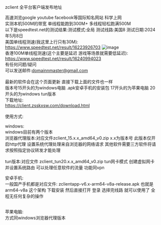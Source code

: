 zclient 全平台客户端发布地址 <br>

高速浏览google youtube facebook等国际知名网站 科学上网 <br>
实测本机500M的带宽 单线程能跑到300M+  多线程轻松跑满500M <br>
以下是speedtest.net的测试结果:测试模式:全局 测试线路:美国8 测试日期:2024年5月8日 <br>
美国单线程测速(我这里上行只有30M): <br>
https://www.speedtest.net/result/16223926703
![image](https://github.com/380wmda999/client/assets/8896163/eb687934-42bf-4053-b334-1cf34782cdf9)
<br>
香港100M单线程测速(这个主要是延迟 游戏等场景就需要低延迟):<br>
https://www.speedtest.net/result/16240994023
<br>
有任何问题/疑问<br>可以发送邮件:domainnmaster@gmail.com <br>
 <br>
最新的软件会在这个页面更新 直接下载上面的文件也一样 
<br>版本号15开头的为windows电脑 .apk安卓手机的安装包 17开头的为苹果电脑  20开头的为windows tun版本<br>
下载地址: <br>
https://client.zsskxsw.com/download.html<br>
 <br>
使用方式: <br>

windows:  <br>
windows目前有两个版本<br>
浏览器代理版本:对应文件zclient_15.x.x_amd64_v0.zip x.x为版本号 此版本仅开启http代理 设置系统代理处理来自浏览器的网络请求 其他软件需要三方软件将请求按照指定协议转发才能处理 
<br><br>
tun版本:对应文件 zclient_tun20.x.x_amd64_v0.zip tun网卡模式 创建虚拟网卡并设置系统路由 可以处理任意软件的流量 功能同vpn
 <br>
 
安卓手机: <br>
一般国产手机都是对应文件: zclientapp-v6.x-arm64-v8a-release.apk 也就是arm64-v8a 这个架构 
下载安装 然后直接打开 登录 选择完线路 就可以使用了 全程无任何复杂的操作<br>
 <br>
 
苹果电脑: <br>
方式同windows浏览器代理版本
 <br>
